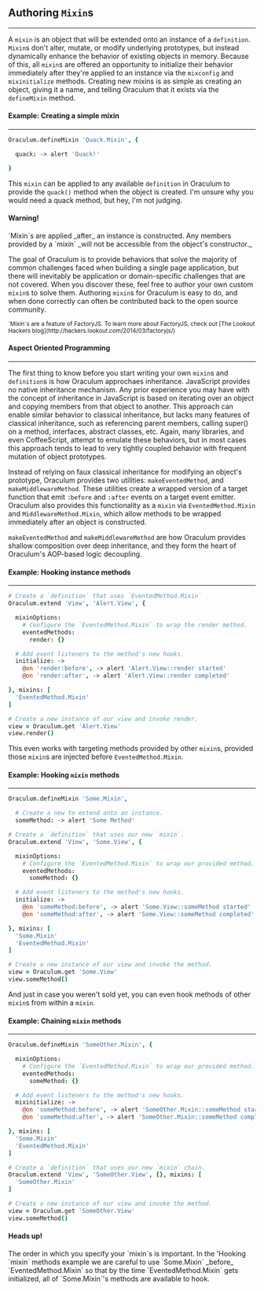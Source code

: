 Authoring `Mixin`s
----------------
----------------
A `mixin` is an object that will be extended onto an instance of a `definition`. `Mixin`s don't alter, mutate, or modify underlying prototypes, but instead dynamically enhance the behavior of existing objects in memory. Because of this, all `mixin`s are offered an opportunity to initialize their behavior immediately after they're applied to an instance via the `mixconfig` and `mixinitialize` methods. Creating new mixins is as simple as creating an object, giving it a name, and telling Oraculum that it exists via the `defineMixin` method.

#### Example: Creating a simple mixin
-------------------------------------
```coffeescript
Oraculum.defineMixin 'Quack.Mixin', {

  quack: -> alert 'Quack!'

}
```

This `mixin` can be applied to any available `definition` in Oraculum to provide the `quack()` method when the object is created. I'm unsure why you would need a quack method, but hey, I'm not judging.

<div class="alert alert-warning text-center">
  <h4>Warning!</h4>
  `Mixin`s are applied _after_ an instance is constructed.
  Any members provided by a `mixin` _will not be accessible from the object's constructor._
</div>

The goal of Oraculum is to provide behaviors that solve the majority of common
challenges faced when building a single page application, but there will inevitably be application or domain-specific challenges that are not covered. When you discover these, feel free to author your own custom `mixin`s to solve them. Authoring `mixin`s for Oraculum is easy to do, and when done correctly can often be contributed back to the open source community.

<small class="pull-right">
  `Mixin`s are a feature of FactoryJS. To learn more about FactoryJS, check out [The Lookout Hackers blog](http://hackers.lookout.com/2014/03/factoryjs/)
</small>

<div class="clearfix"></div>

#### Aspect Oriented Programming
--------------------------------

The first thing to know before you start writing your own `mixin`s and `definition`s is how Oraculum approchaes inheritance. JavaScript provides no native inheritance mechanism. Any prior experience you may have with the concept of inheritance in JavaScript is based on iterating over an object and copying members from that object to another. This approach can enable similar behavior to classical inheritance, but lacks many features of classical inheritance, such as referencing parent members, calling super() on a method, interfaces, abstract classes, etc. Again, many libraries, and even CoffeeScript, attempt to emulate these behaviors, but in most cases this approach tends to lead to very tightly coupled behavior with frequent mutation of object prototypes.

Instead of relying on faux classical inheritance for modifying an object's prototype, Oraculum provides two utilities: `makeEventedMethod`, and `makeMiddlewareMethod`. These utilities create a wrapped version of a target function that emit `:before` and `:after` events on a target event emitter.
Oraculum also provides this functionality as a `mixin` via `EventedMethod.Mixin` and `MiddlewareMethod.Mixin`, which allow methods to be wrapped immediately after an object is constructed.

`makeEventedMethod` and `makeMiddlewareMethod` are how Oraculum provides shallow composition over deep inheritance, and they form the heart of Oraculum's AOP-based logic decoupling.

#### Example: Hooking instance methods
--------------------------------------
```coffeescript
# Create a `definition` that uses `EventedMethod.Mixin`
Oraculum.extend 'View', 'Alert.View', {

  mixinOptions:
    # Configure the `EventedMethod.Mixin` to wrap the render method.
    eventedMethods:
      render: {}

  # Add event listeners to the method's new hooks.
  initialize: ->
    @on 'render:before', -> alert 'Alert.View::render started'
    @on 'render:after', -> alert 'Alert.View::render completed'

}, mixins: [
  'EventedMethod.Mixin'
]

# Create a new instance of our view and invoke render.
view = Oraculum.get 'Alert.View'
view.render()
```

This even works with targeting methods provided by other `mixin`s, provided those `mixin`s are injected before `EventedMethod.Mixin`.

#### Example: Hooking `mixin` methods
-------------------------------------
```coffeescript
Oraculum.defineMixin 'Some.Mixin',

  # Create a new to extend onto an instance.
  someMethod: -> alert 'Some Method'

# Create a `definition` that uses our new `mixin`.
Oraculum.extend 'View', 'Some.View', {

  mixinOptions:
    # Configure the `EventedMethod.Mixin` to wrap our provided method.
    eventedMethods:
      someMethod: {}

  # Add event listeners to the method's new hooks.
  initialize: ->
    @on 'someMethod:before', -> alert 'Some.View::someMethod started'
    @on 'someMethod:after', -> alert 'Some.View::someMethod completed'

}, mixins: [
  'Some.Mixin'
  'EventedMethod.Mixin'
]

# Create a new instance of our view and invoke the method.
view = Oraculum.get 'Some.View'
view.someMethod()
```

And just in case you weren't sold yet, you can even hook methods of other `mixin`s from within a `mixin`.

#### Example: Chaining `mixin` methods
--------------------------------------
```coffeescript
Oraculum.defineMixin 'SomeOther.Mixin', {

  mixinOptions:
    # Configure the `EventedMethod.Mixin` to wrap our provided method.
    eventedMethods:
      someMethod: {}

  # Add event listeners to the method's new hooks.
  mixinitialize: ->
    @on 'someMethod:before', -> alert 'SomeOther.Mixin::someMethod started'
    @on 'someMethod:after', -> alert 'SomeOther.Mixin::someMethod completed'

}, mixins: [
  'Some.Mixin'
  'EventedMethod.Mixin'
]

# Create a `definition` that uses our new `mixin` chain.
Oraculum.extend 'View', 'SomeOther.View', {}, mixins: [
  'SomeOther.Mixin'
]

# Create a new instance of our view and invoke the method.
view = Oraculum.get 'SomeOther.View'
view.someMethod()
```

<div class="alert alert-info text-center">
  <h4>Heads up!</h4>
  The order in which you specify your `mixin`s is important. In the 'Hooking `mixin` methods example we are careful to use `Some.Mixin` _before_ `EventedMethod.Mixin` so that by the time `EventedMethod.Mixin` gets initialized, all of `Some.Mixin`'s methods are available to hook.
</div>
